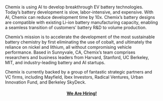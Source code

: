 Chemix is using AI to develop breakthrough EV battery technologies. Today’s battery development is slow, labor-intensive, and expensive. With AI, Chemix can reduce development time by 10x. Chemix’s battery designs are compatible with existing Li-ion battery manufacturing capacity, enabling a seamless transition of customers’  battery R&D to volume production. 

Chemix’s mission is to accelerate the development of the most sustainable battery chemistry by first eliminating the use of cobalt, and ultimately the reliance on nickel and lithium, all without compromising vehicle performance. Based in Sunnyvale, CA, Chemix’s team comprises researchers and business leaders from Harvard, Stanford, UC Berkeley, MIT, and industry-leading battery and AI startups. 

Chemix is currently backed by a group of fantastic strategic partners and VC firms, including Mayfield, Ibex Investors, Radical Ventures, Urban Innovation Fund, and Berkeley SkyDeck.

<h4 align="center">

[We Are Hiring!](https://apply.workable.com/chemix/)

</h4>
